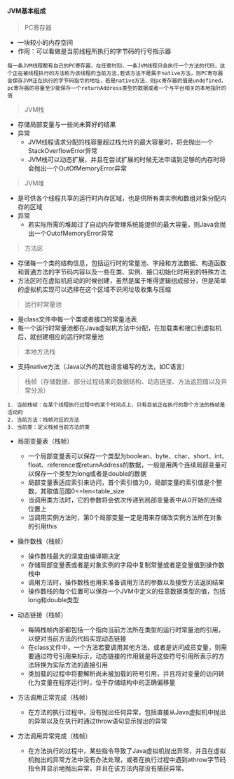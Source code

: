 #### JVM基本组成
> PC寄存器
* 一块较小的内存空间
* 作用：可以看做是当前线程所执行的字节码的行号指示器
```code 
每一条JVM线程都有自己的PC寄存器，在任意时刻，一条JVM线程只会执行一个方法的代码，这个正在被线程执行的方法称为该线程的当前方法,若该方法不是属于native方法，则PC寄存器会保存JVM正在执行的字节码指令的地址，若是native方法，则pc寄存器的值是undefined，pc寄存器的容量至少能保存一个returnAddress类型的数据或者一个与平台相关的本地指针的值
```

> JVM栈
* 存储局部变量与一些尚未算好的结果
* 异常
    * JVM线程请求分配的栈容量超过栈允许的最大容量时，将会抛出一个StackOverflowError异常
    * JVM栈可以动态扩展，并且在尝试扩展的时候无法申请到足够的内存时将会抛出一个OutOfMemoryError异常

> JVM堆
* 是可供各个线程共享的运行时内存区域，也是供所有类实例和数组对象分配内存的区域
* 异常
    * 若实际所需的堆超过了自动内存管理系统能提供的最大容量，则Java会抛出一个OutofMemoryError异常

> 方法区
* 存储每一个类的结构信息，包括运行时的常量池、字段和方法数据、构造函数和普通方法的字节码内容以及一些在类、实例、接口初始化时用到的特殊方法
* 方法区时在虚拟机启动的时候创建，虽然是属于堆得逻辑组成部分，但是简单的虚拟机实现可以选择在这个区域不识闲垃圾收集与压缩

> 运行时常量池
* 是class文件中每一个类或者接口的常量池表
* 每一个运行时常量池都在Java虚拟机方法中分配，在加载类和接口到虚拟机后，就创建相应的运行时常量池

> 本地方法栈
* 支持native方法（Java以外的其他语言编写的方法，如C语言）

> 栈帧（存储数据、部分过程结果的数据结构、动态链接、方法返回值以及异常分派）
```comment 
1. 当前栈帧：在某个线程执行过程中的某个时间点上，只有目前正在执行的那个方法的栈帧是活动的
2. 当前方法：栈帧对应的方法
3. 当前类：定义栈帧当前方法的类
```

* 局部变量表（栈帧）
    * 一个局部变量表可以保存一个类型为boolean、byte、char、short、int、float、reference或returnAddress的数据，一般是用两个连续局部变量可以保存一个类型为long或者是double的数据
    * 局部变量表适应索引来访问，首个索引值为0，局部变量的索引值是个整数，其取值范围0<=len<table_size
    * 当调用类方法时，它的参数将会依次传递到局部变量表中从0开始的连续位置上
    * 当调用实例方法时，第0个局部变量一定是用来存储改实例方法所在对象的引用this

* 操作数栈（栈帧）
    * 操作数栈最大的深度由编译期决定
    * 存储局部变量表或者是对象实例的字段中复制常量或者是变量值到操作数栈中
    * 调用方法时，操作数栈也用来准备调用方法的参数以及接受方法返回结果
    * 操作数栈的每个位置可以保存一个JVM中定义的任意数据类型的值，包括long和double类型
    
* 动态链接（栈帧）
    * 每隔栈帧内部都包括一个指向当前方法所在类型的运行时常量池的引用，以便对当前方法的代码实现动态链接
    * 在class文件中，一个方法若要调用其他方法，或者是访问成员变量，则需要通过符号引用来标示，动态链接的作用就是将这些符号引用所表示的方法转换为实际方法的直接引用
    * 类加载的过程中将要解析尚未被加载的符号引用，并且将对变量的访问转化为变量在程序运行时，位于存储结构中的正确偏移量

* 方法调用正常完成（栈帧）
    * 在方法的执行过程中，没有抛出任何异常，包括直接从Java虚拟机中抛出的异常以及在执行时通过throw语句显示抛出的异常
    
* 方法调用异常完成（栈帧）
    * 在方法执行的过程中，某些指令导致了Java虚拟机抛出异常，并且在虚拟机抛出的异常方法中没有办法处理，或者在执行过程中遇到athrow字节码指令并显示地抛出异常，并且在该方法内部没有捕获异常。

